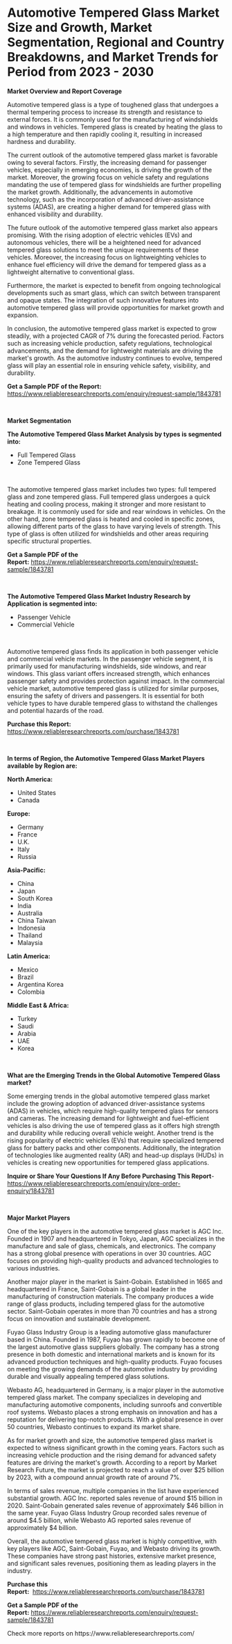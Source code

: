 <p><h1>Automotive Tempered Glass Market Size and Growth, Market Segmentation, Regional and Country Breakdowns, and Market Trends for Period from 2023 -  2030</h1></p><p><strong>Market Overview and Report Coverage</strong></p>
<p><p>Automotive tempered glass is a type of toughened glass that undergoes a thermal tempering process to increase its strength and resistance to external forces. It is commonly used for the manufacturing of windshields and windows in vehicles. Tempered glass is created by heating the glass to a high temperature and then rapidly cooling it, resulting in increased hardness and durability.</p><p>The current outlook of the automotive tempered glass market is favorable owing to several factors. Firstly, the increasing demand for passenger vehicles, especially in emerging economies, is driving the growth of the market. Moreover, the growing focus on vehicle safety and regulations mandating the use of tempered glass for windshields are further propelling the market growth. Additionally, the advancements in automotive technology, such as the incorporation of advanced driver-assistance systems (ADAS), are creating a higher demand for tempered glass with enhanced visibility and durability.</p><p>The future outlook of the automotive tempered glass market also appears promising. With the rising adoption of electric vehicles (EVs) and autonomous vehicles, there will be a heightened need for advanced tempered glass solutions to meet the unique requirements of these vehicles. Moreover, the increasing focus on lightweighting vehicles to enhance fuel efficiency will drive the demand for tempered glass as a lightweight alternative to conventional glass.</p><p>Furthermore, the market is expected to benefit from ongoing technological developments such as smart glass, which can switch between transparent and opaque states. The integration of such innovative features into automotive tempered glass will provide opportunities for market growth and expansion.</p><p>In conclusion, the automotive tempered glass market is expected to grow steadily, with a projected CAGR of 7% during the forecasted period. Factors such as increasing vehicle production, safety regulations, technological advancements, and the demand for lightweight materials are driving the market's growth. As the automotive industry continues to evolve, tempered glass will play an essential role in ensuring vehicle safety, visibility, and durability.</p></p>
<p><strong>Get a Sample PDF of the Report:</strong> <a href="https://www.reliableresearchreports.com/enquiry/request-sample/1843781">https://www.reliableresearchreports.com/enquiry/request-sample/1843781</a></p>
<p>&nbsp;</p>
<p><strong>Market Segmentation</strong></p>
<p><strong>The Automotive Tempered Glass Market Analysis by types is segmented into:</strong></p>
<p><ul><li>Full Tempered Glass</li><li>Zone Tempered Glass</li></ul></p>
<p>&nbsp;</p>
<p><p>The automotive tempered glass market includes two types: full tempered glass and zone tempered glass. Full tempered glass undergoes a quick heating and cooling process, making it stronger and more resistant to breakage. It is commonly used for side and rear windows in vehicles. On the other hand, zone tempered glass is heated and cooled in specific zones, allowing different parts of the glass to have varying levels of strength. This type of glass is often utilized for windshields and other areas requiring specific structural properties.</p></p>
<p><strong>Get a Sample PDF of the Report:</strong>&nbsp;<a href="https://www.reliableresearchreports.com/enquiry/request-sample/1843781">https://www.reliableresearchreports.com/enquiry/request-sample/1843781</a></p>
<p>&nbsp;</p>
<p><strong>The Automotive Tempered Glass Market Industry Research by Application is segmented into:</strong></p>
<p><ul><li>Passenger Vehicle</li><li>Commercial Vehicle</li></ul></p>
<p>&nbsp;</p>
<p><p>Automotive tempered glass finds its application in both passenger vehicle and commercial vehicle markets. In the passenger vehicle segment, it is primarily used for manufacturing windshields, side windows, and rear windows. This glass variant offers increased strength, which enhances passenger safety and provides protection against impact. In the commercial vehicle market, automotive tempered glass is utilized for similar purposes, ensuring the safety of drivers and passengers. It is essential for both vehicle types to have durable tempered glass to withstand the challenges and potential hazards of the road.</p></p>
<p><strong>Purchase this Report:</strong>&nbsp; <a href="https://www.reliableresearchreports.com/purchase/1843781">https://www.reliableresearchreports.com/purchase/1843781</a></p>
<p>&nbsp;</p>
<p><strong>In terms of Region, the Automotive Tempered Glass Market Players available by Region are:</strong></p>
<p>
    <p> <strong> North America: </strong>
        <ul>
            <li>United States</li>
            <li>Canada</li>
        </ul>
        </p> 
    <p> <strong> Europe: </strong>
        <ul>
            <li>Germany</li>
            <li>France</li>
            <li>U.K.</li>
            <li>Italy</li>
            <li>Russia</li>
        </ul>
        </p> 
    <p> <strong> Asia-Pacific: </strong>
        <ul>
            <li>China</li>
            <li>Japan</li>
            <li>South Korea</li>
            <li>India</li>
            <li>Australia</li>
            <li>China Taiwan</li>
            <li>Indonesia</li>
            <li>Thailand</li>
            <li>Malaysia</li>
        </ul>
        </p> 
    <p> <strong> Latin America: </strong>
        <ul>
            <li>Mexico</li>
            <li>Brazil</li>
            <li>Argentina Korea</li>
            <li>Colombia</li>
        </ul>
        </p> 
    <p> <strong> Middle East & Africa: </strong>
        <ul>
            <li>Turkey</li>
            <li>Saudi</li>
            <li>Arabia</li>
            <li>UAE</li>
            <li>Korea</li>
        </ul>
    </p>
    </p>
<p>&nbsp;</p>
<p><strong>What are the Emerging Trends in the Global Automotive Tempered Glass market?</strong></p>
<p><p>Some emerging trends in the global automotive tempered glass market include the growing adoption of advanced driver-assistance systems (ADAS) in vehicles, which require high-quality tempered glass for sensors and cameras. The increasing demand for lightweight and fuel-efficient vehicles is also driving the use of tempered glass as it offers high strength and durability while reducing overall vehicle weight. Another trend is the rising popularity of electric vehicles (EVs) that require specialized tempered glass for battery packs and other components. Additionally, the integration of technologies like augmented reality (AR) and head-up displays (HUDs) in vehicles is creating new opportunities for tempered glass applications.</p></p>
<p><strong>Inquire or Share Your Questions If Any Before Purchasing This Report</strong>- <a href="https://www.reliableresearchreports.com/enquiry/pre-order-enquiry/1843781">https://www.reliableresearchreports.com/enquiry/pre-order-enquiry/1843781</a></p>
<p>&nbsp;</p>
<p><strong>Major Market Players</strong></p>
<p><p>One of the key players in the automotive tempered glass market is AGC Inc. Founded in 1907 and headquartered in Tokyo, Japan, AGC specializes in the manufacture and sale of glass, chemicals, and electronics. The company has a strong global presence with operations in over 30 countries. AGC focuses on providing high-quality products and advanced technologies to various industries.</p><p>Another major player in the market is Saint-Gobain. Established in 1665 and headquartered in France, Saint-Gobain is a global leader in the manufacturing of construction materials. The company produces a wide range of glass products, including tempered glass for the automotive sector. Saint-Gobain operates in more than 70 countries and has a strong focus on innovation and sustainable development.</p><p>Fuyao Glass Industry Group is a leading automotive glass manufacturer based in China. Founded in 1987, Fuyao has grown rapidly to become one of the largest automotive glass suppliers globally. The company has a strong presence in both domestic and international markets and is known for its advanced production techniques and high-quality products. Fuyao focuses on meeting the growing demands of the automotive industry by providing durable and visually appealing tempered glass solutions.</p><p>Webasto AG, headquartered in Germany, is a major player in the automotive tempered glass market. The company specializes in developing and manufacturing automotive components, including sunroofs and convertible roof systems. Webasto places a strong emphasis on innovation and has a reputation for delivering top-notch products. With a global presence in over 50 countries, Webasto continues to expand its market share.</p><p>As for market growth and size, the automotive tempered glass market is expected to witness significant growth in the coming years. Factors such as increasing vehicle production and the rising demand for advanced safety features are driving the market's growth. According to a report by Market Research Future, the market is projected to reach a value of over $25 billion by 2023, with a compound annual growth rate of around 7%.</p><p>In terms of sales revenue, multiple companies in the list have experienced substantial growth. AGC Inc. reported sales revenue of around $15 billion in 2020. Saint-Gobain generated sales revenue of approximately $46 billion in the same year. Fuyao Glass Industry Group recorded sales revenue of around $4.5 billion, while Webasto AG reported sales revenue of approximately $4 billion.</p><p>Overall, the automotive tempered glass market is highly competitive, with key players like AGC, Saint-Gobain, Fuyao, and Webasto driving its growth. These companies have strong past histories, extensive market presence, and significant sales revenues, positioning them as leading players in the industry.</p></p>
<p><strong>Purchase this Report:</strong>&nbsp;&nbsp;<a href="https://www.reliableresearchreports.com/purchase/1843781">https://www.reliableresearchreports.com/purchase/1843781</a></p>
<p></p>
<p><strong>Get a Sample PDF of the Report:</strong>&nbsp;<a href="https://www.reliableresearchreports.com/enquiry/request-sample/1843781">https://www.reliableresearchreports.com/enquiry/request-sample/1843781</a></p>
<p>Check more reports on https://www.reliableresearchreports.com/</p>